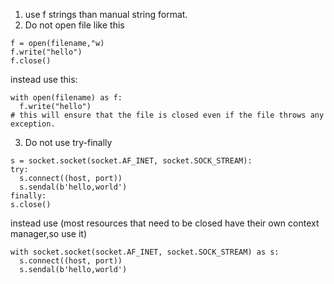 1. use f strings than manual string format.
2. Do not open file like this
```
f = open(filename,"w)
f.write("hello")
f.close()
```
instead use this:
```
with open(filename) as f:
  f.write("hello")
# this will ensure that the file is closed even if the file throws any exception.
```
3. Do not use try-finally
```
s = socket.socket(socket.AF_INET, socket.SOCK_STREAM):
try:
  s.connect((host, port))
  s.sendal(b'hello,world')
finally:
s.close()
```
instead use (most resources that need to be closed have their own context manager,so use it)
```
with socket.socket(socket.AF_INET, socket.SOCK_STREAM) as s:
  s.connect((host, port))
  s.sendal(b'hello,world')
```
